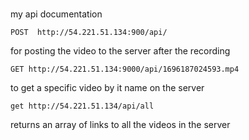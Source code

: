 #

my api documentation

`POST  http://54.221.51.134:900/api/`


for posting the video to the server after the recording

`GET http://54.221.51.134:9000/api/1696187024593.mp4`

to get a specific video by it name on the server

`get http://54.221.51.134/api/all`

returns an array of links to all the videos in the server

